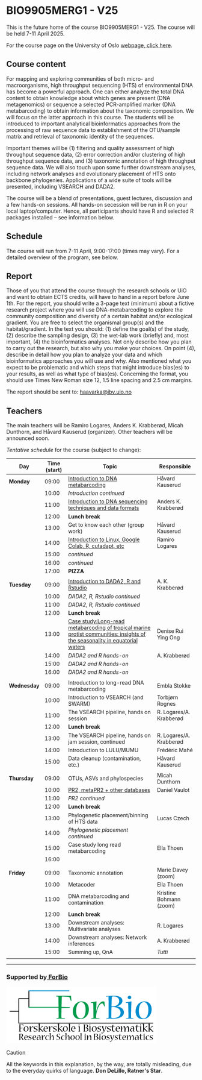 # BIO9905MERG1 - V25
This is the future home of the course BIO9905MERG1 - V25. The course will be held 7-11 April 2025. 

For the course page on the University of Oslo [webpage, click here](https://www.uio.no/studier/emner/matnat/ibv/BIO9905MERG1/).

## Course content
For mapping and exploring communities of both micro- and macroorganisms, high throughput sequencing (HTS) of environmental DNA has become a powerful approach. One can either analyze the total DNA content to obtain knowledge about which genes are present (DNA metagenomics) or sequence a selected PCR-amplified marker (DNA metabarcoding) to obtain information about the taxonomic composition. We will focus on the latter approach in this course. The students will be introduced to important analytical bioinformatics approaches from the processing of raw sequence data to establishment of the OTU/sample matrix and retrieval of taxonomic identity of the sequences.

Important themes will be (1) filtering and quality assessment of high throughput sequence data, (2) error correction and/or clustering of high throughput sequence data, and (3) taxonomic annotation of high throughput sequence data. We will also touch upon some further downstream analyses, including network analyses and evolutionary placement of HTS onto backbone phylogenies. Applications of a wide suite of tools will be presented, including VSEARCH and DADA2.

The course will be a blend of presentations, guest lectures, discussion and a few hands-on sessions. All hands-on secession will be run in R on your local laptop/computer. Hence, all participants should have R and selected R packages installed – see information below.

## Schedule

The course will run from 7-11 April, 9:00-17:00 (times may vary). For a detailed overview of the program, see below.

## Report
Those of you that attend the course through the research schools or UiO and want to obtain ECTS credits, will have to hand in a report before June 1th.
For the report, you should write a 3-page text (minimum) about a fictive research project where you will use DNA-metabarcoding to explore the community composition and diversity of a certain habitat and/or ecological gradient. You are free to select the organismal group(s) and the habitat/gradient. In the text you should: (1) define the goal(s) of the study, (2) describe the sampling design, (3) the wet-lab work (briefly) and, most important, (4) the bioinformatics analyses. Not only describe how you plan to carry out the research, but also why you make your choices. On point (4), describe in detail how you plan to analyze your data and which bioinformatics approaches you will use and why. Also mentioned what you expect to be problematic and which steps that might introduce bias(es) to your results, as well as what type of bias(es). Concerning the format, you should use Times New Roman size 12, 1.5 line spacing and 2.5 cm margins.

The report should be sent to: haavarka@ibv.uio.no

## Teachers
The main teachers will be Ramiro Logares, Anders K. Krabberød, Micah Dunthorn, and Håvard Kauserud (organizer). Other teachers will be announced soon.

*Tentative schedule* for the course (subject to change):

| Day           | Time (start) | Topic                                                                                                                                      | Responsible             |
| ------------- | ------------ | ------------------------------------------------------------------------------------------------------------------------------------------ | ----------------------- |
| **Monday**    | 09:00        | [Introduction to DNA metabarcoding](./Lectures/Lecture_pdfs/Intro%20lecture%20revised.pdf)                                                 | Håvard Kauserud         |
|               | 10:00        | *Introduction continued*                                                                                                                   |                         |
|               | 11:00        | [Introduction to DNA sequencing techniques and data formats ](./Lectures/)                                                                 | Anders K. Krabberød     |
|               | 12:00        | **Lunch break**                                                                                                                            |                         |
|               | 13:00        | Get to know each other (group work)                                                                                                        | Håvard Kauserud         |
|               | 14:00        | [Introduction to Linux, Google Colab, R, cutadapt, etc ](./Lectures)                                                                       | Ramiro Logares          |
|               | 15:00        | *continued*                                                                                                                                |                         |
|               | 16:00        | *continued*                                                                                                                                |                         |
|               | 17:00        | **PIZZA**                                                                                                                                  |                         |
|               |              |                                                                                                                                            |                         |
| **Tuesday**   | 09:00        | [Introduction to DADA2, R and Rstudio](Dada2_Pipeline)                                                                                     | A. K. Krabberød         |
|               | 10:00        | *DADA2, R, Rstudio continued*                                                                                                              |                         |
|               | 11:00        | *DADA2, R, Rstudio continued*                                                                                                              |                         |
|               | 12:00        | **Lunch break**                                                                                                                            |                         |
|               | 13:00        | [Case study:Long-read metabarcoding of tropical marine protist communities: insights of the seasonality in equatorial waters](./Lectures/) | Denise Rui Ying Ong     |
|               | 14:00        | *DADA2 and R hands-on*                                                                                                                     | A. Krabberød            |
|               | 15:00        | *DADA2 and R hands-on*                                                                                                                     |                         |
|               | 16:00        | *DADA2 and R hands-on*                                                                                                                     |                         |
|               |              |                                                                                                                                            |                         |
| **Wednesday** | 09:00        | Introduction to long-read DNA metabarcoding                                                                                                | Embla Stokke            |
|               | 10:00        | Introduction to VSEARCH (and SWARM)                                                                                                        | Torbjørn Rognes         |
|               | 11:00        | The VSEARCH pipeline, hands on  session                                                                                                    | R. Logares/A. Krabberød |
|               | 12:00        | **Lunch break**                                                                                                                            |                         |
|               | 13:00        | The VSEARCH pipeline, hands on jam session, continued                                                                                      | R. Logares/A. Krabberød |
|               | 14:00        | Introduction to LULU/MUMU                                                                                                                  | Frédéric Mahé           |
|               | 15:00        | Data cleanup (contamination, etc.)                                                                                                         | Håvard Kauserud         |
|               |              |                                                                                                                                            |                         |
| **Thursday**  | 09:00        | OTUs, ASVs and phylospecies                                                                                                                | Micah Dunthorn          |
|               | 10:00        | [PR2, metaPR2 + other databases](./Lectures/Lecture_pdfs/2025-04-10%20PR2-UiO%20course.pdf)                                                                                                             | Daniel Vaulot           |
|               | 11:00        | *PR2 continued*                                                                                                                            |                         |
|               | 12:00        | **Lunch break**                                                                                                                            |                         |
|               | 13:00        | Phylogenetic placement/binning of HTS data                                                                                                 | Lucas Czech             |
|               | 14:00        | *Phylogenetic placement continued*                                                                                                         |                         |
|               | 15:00        | Case study long read metabarcoding                                                                                                         | Ella Thoen              |
|               | 16:00        |                                                                                                                                            |                         |
|               |              |                                                                                                                                            |                         |
| **Friday**    | 09:00        | Taxonomic annotation                                                                                                                       | Marie Davey (zoom)      |
|               | 10:00        | Metacoder                                                                                                                                  | Ella Thoen              |
|               | 11:00        | DNA metabarcoding and contamination                                                                                                        | Kristine Bohmann (zoom) |
|               | 12:00        | **Lunch break**                                                                                                                            |                         |
|               | 13:00        | Downstream analyses: Multivariate analyses                                                                                                 | R. Logares              |
|               | 14:00        | Downstream analyses: Network inferences                                                                                                    | A. Krabberød            |
|               | 15:00        | Summing up, QnA                                                                                                                            | *Tutti*                 |
|               |              |                                                                                                                                            |                         |


 ----
### Supported by[ ForBio](https://www.forbio.uio.no/)
![](./images/logo.png)   
  
> [!CAUTION]
> All the keywords in this explanation, by the way, are totally misleading, due to the everyday quirks of language.
**Don DeLillo, Ratner's Star**.
